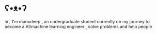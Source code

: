 #   ʕ•ᴥ•ʔ
hi , I'm manodeep , an undergraduate student currently on my journey to become a AI/machine learning engineer , solve problems and help people


<!-- Proudly created with GPRM ( https://gprm.itsvg.in ) -->

